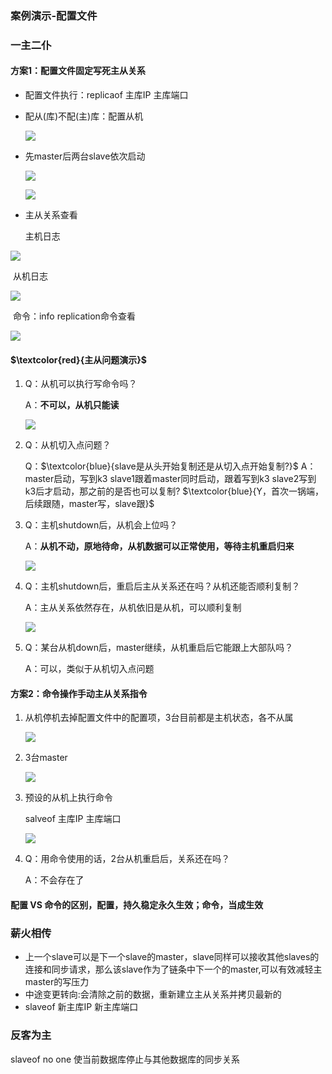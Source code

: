 ### 案例演示-配置文件

### 一主二仆

#### 方案1：配置文件固定写死主从关系

- 配置文件执行：replicaof 主库IP 主库端口

- 配从(库)不配(主)库：配置从机

  ![](images/13.从机配置.jpg)


- 先master后两台slave依次启动

  ![](images/14.主从顺序启动.jpg)

  ![](images/15主从客户端连接.jpg)

- 主从关系查看

  主机日志

![](images/16.主机日志.jpg)

​	从机日志

![](images/17.从机日志.jpg)

​	命令：info replication命令查看

![](images/18.命令查看主从关系.jpg)

#### $\textcolor{red}{主从问题演示}$

1. Q：从机可以执行写命令吗？ 

   A：**不可以，从机只能读**

   ![](images/19.从机只能读.png)

2. Q：从机切入点问题？

   Q：$\textcolor{blue}{slave是从头开始复制还是从切入点开始复制?}$
   A：master启动，写到k3
   slave1跟着master同时启动，跟着写到k3
   slave2写到k3后才启动，那之前的是否也可以复制?
   $\textcolor{blue}{Y，首次一锅端，后续跟随，master写，slave跟}$

3. Q：主机shutdown后，从机会上位吗？

    A：**从机不动，原地待命，从机数据可以正常使用，等待主机重启归来**

   ![](images/20.主机挂掉从机不上位.png)

4. Q：主机shutdown后，重启后主从关系还在吗？从机还能否顺利复制？

   A：主从关系依然存在，从机依旧是从机，可以顺利复制

   ![](images/21.主机重启.png)

5. Q：某台从机down后，master继续，从机重启后它能跟上大部队吗？

   A：可以，类似于从机切入点问题

#### 方案2：命令操作手动主从关系指令

1. 从机停机去掉配置文件中的配置项，3台目前都是主机状态，各不从属

   ![](images/22.去掉从机配置.png)

2. 3台master

   ![](images/23.3台master.png)

3. 预设的从机上执行命令

   salveof 主库IP 主库端口

   ![](images/24.slaveof效果.png)

4. Q：用命令使用的话，2台从机重启后，关系还在吗？

   A：不会存在了

#### 配置 VS 命令的区别，配置，持久稳定永久生效；命令，当成生效

### 薪火相传

- 上一个slave可以是下一个slave的master，slave同样可以接收其他slaves的连接和同步请求，那么该slave作为了链条中下一个的master,可以有效减轻主master的写压力
- 中途变更转向:会清除之前的数据，重新建立主从关系并拷贝最新的
- slaveof 新主库IP 新主库端口

### 反客为主

slaveof no one  使当前数据库停止与其他数据库的同步关系


